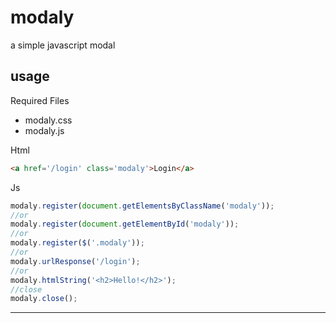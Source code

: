 # modaly
a simple javascript modal

usage 
-------------------------------------------------------------------------------------
Required Files
<ul>
<li>modaly.css</li>
<li>modaly.js</li>
</ul>

Html
```html
<a href='/login' class='modaly'>Login</a>
```
Js
```js
modaly.register(document.getElementsByClassName('modaly'));
//or 
modaly.register(document.getElementById('modaly'));
//or 
modaly.register($('.modaly'));
//or 
modaly.urlResponse('/login');
//or 
modaly.htmlString('<h2>Hello!</h2>');
//close 
modaly.close();
```

-------------------------------------------------------------------------------------
